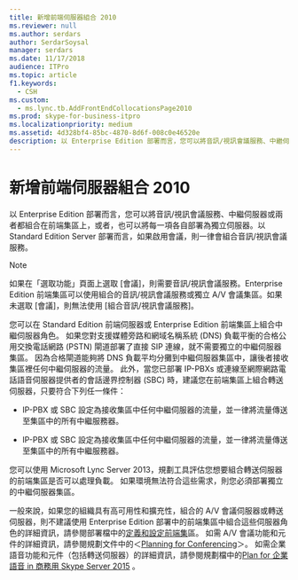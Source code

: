```yaml
---
title: 新增前端伺服器組合 2010
ms.reviewer: null
ms.author: serdars
author: SerdarSoysal
manager: serdars
ms.date: 11/17/2018
audience: ITPro
ms.topic: article
f1.keywords:
  - CSH
ms.custom:
  - ms.lync.tb.AddFrontEndCollocationsPage2010
ms.prod: skype-for-business-itpro
ms.localizationpriority: medium
ms.assetid: 4d328bf4-85bc-4870-8d6f-008c0e46520e
description: 以 Enterprise Edition 部署而言，您可以將音訊/視訊會議服務、中繼伺服器或兩者都組合在前端集區上，或者，也可以將每一項各自部署為獨立伺服器。以 Standard Edition Server 部署而言，如果啟用會議，則一律會組合音訊/視訊會議服務。
---
```


# <a name="add-front-end-server-collocations-2010"></a>新增前端伺服器組合 2010

以 Enterprise Edition 部署而言，您可以將音訊/視訊會議服務、中繼伺服器或兩者都組合在前端集區上，或者，也可以將每一項各自部署為獨立伺服器。以 Standard Edition Server 部署而言，如果啟用會議，則一律會組合音訊/視訊會議服務。

> [!NOTE]
> 如果在「選取功能」頁面上選取 [會議]，則需要音訊/視訊會議服務。Enterprise Edition 前端集區可以使用組合的音訊/視訊會議服務或獨立 A/V 會議集區。如果未選取 [會議]，則無法使用 [組合音訊/視訊會議服務]。

您可以在 Standard Edition 前端伺服器或 Enterprise Edition 前端集區上組合中繼伺服器角色。 如果您對支援媒體旁路和網域名稱系統 (DNS) 負載平衡的合格公用交換電話網路 (PSTN) 閘道部署了直接 SIP 連線，就不需要獨立的中繼伺服器集區。 因為合格閘道能夠將 DNS 負載平均分攤到中繼伺服器集區中，讓後者接收集區裡任何中繼伺服器的流量。 此外，當您已部署 IP-PBXs 或連線至網際網路電話語音伺服器提供者的會話邊界控制器 (SBC) 時，建議您在前端集區上組合轉送伺服器，只要符合下列任一條件：

- IP-PBX 或 SBC 設定為接收集區中任何中繼伺服器的流量，並一律將流量傳送至集區中的所有中繼服務器。

- IP-PBX 或 SBC 設定為接收集區中任何中繼伺服器的流量，並一律將流量傳送至集區中的所有中繼服務器。

您可以使用 Microsoft Lync Server 2013，規劃工具評估您想要組合轉送伺服器的前端集區是否可以處理負載。 如果環境無法符合這些需求，則您必須部署獨立的中繼伺服器集區。

一般來說，如果您的組織具有高可用性和擴充性，組合的 A/V 會議伺服器或轉送伺服器，則不建議使用 Enterprise Edition 部署中的前端集區中組合這些伺服器角色的詳細資訊，請參閱部署檔中的[定義和設定前端集](/previous-versions/office/lync-server-2013/lync-server-2013-define-and-configure-a-front-end-pool-or-standard-edition-server)區。 如需 A/V 會議功能和元件的詳細資訊，請參閱規劃文件中的＜[Planning for Conferencing](/previous-versions/office/lync-server-2013/lync-server-2013-planning-for-conferencing)＞。 如需企業語音功能和元件（包括轉送伺服器）的詳細資訊，請參閱規劃檔中的[Plan for 企業語音 in 商務用 Skype Server 2015](../../plan-your-deployment/enterprise-voice-solution/enterprise-voice.md) 。